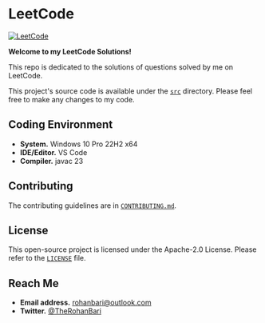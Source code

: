 # LeetCode

[![LeetCode](https://i.postimg.cc/nV92THtp/Leet-Code-Logo-black-with-text-svg.png)][1]

**Welcome to my LeetCode Solutions!**

This repo is dedicated to the solutions of questions solved by me on LeetCode.

This project's source code is available under the [`src`](./src) directory.
Please feel free to make any changes to my code.

## Coding Environment

- **System.** Windows 10 Pro 22H2 x64
- **IDE/Editor.** VS Code
- **Compiler.** javac 23

## Contributing

The contributing guidelines are
in [`CONTRIBUTING.md`](./CONTRIBUTING.md).

## License

This open-source project is licensed under the Apache-2.0 License.
Please refer to the [`LICENSE`](./LICENSE) file.

## Reach Me

- **Email address.** rohanbari@outlook.com
- **Twitter.** [@TheRohanBari](https://twitter.com/TheRohanBari)

[1]: https://postimg.cc/grd32bJT
